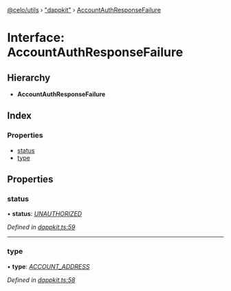 [@celo/utils](../README.md) › ["dappkit"](../modules/_dappkit_.md) › [AccountAuthResponseFailure](_dappkit_.accountauthresponsefailure.md)

# Interface: AccountAuthResponseFailure

## Hierarchy

* **AccountAuthResponseFailure**

## Index

### Properties

* [status](_dappkit_.accountauthresponsefailure.md#status)
* [type](_dappkit_.accountauthresponsefailure.md#type)

## Properties

###  status

• **status**: *[UNAUTHORIZED](../enums/_dappkit_.dappkitresponsestatus.md#unauthorized)*

*Defined in [dappkit.ts:59](https://github.com/celo-org/celo-monorepo/blob/master/packages/sdk/utils/src/dappkit.ts#L59)*

___

###  type

• **type**: *[ACCOUNT_ADDRESS](../enums/_dappkit_.dappkitrequesttypes.md#account_address)*

*Defined in [dappkit.ts:58](https://github.com/celo-org/celo-monorepo/blob/master/packages/sdk/utils/src/dappkit.ts#L58)*
